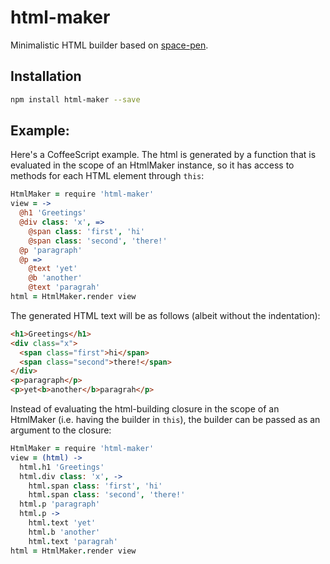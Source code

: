 # html-maker

 Minimalistic HTML builder based on
[space-pen](https://github.com/atom-archive/space-pen).

## Installation

```bash
npm install html-maker --save
```

## Example:

Here's a CoffeeScript example. The html is generated by a function
that is evaluated in the scope of an HtmlMaker instance, so
it has access to methods for each HTML element through `this`:

```coffee
HtmlMaker = require 'html-maker'
view = ->
  @h1 'Greetings'
  @div class: 'x', =>
    @span class: 'first', 'hi'
    @span class: 'second', 'there!'
  @p 'paragraph'
  @p =>
    @text 'yet'
    @b 'another'
    @text 'paragrah'
html = HtmlMaker.render view
```

The generated HTML text will be as follows (albeit without the indentation):

```html
<h1>Greetings</h1>
<div class="x">
  <span class="first">hi</span>
  <span class="second">there!</span>
</div>
<p>paragraph</p>
<p>yet<b>another</b>paragrah</p>
```

Instead of evaluating the html-building closure in the
scope of an HtmlMaker (i.e. having the builder in `this`),
the builder can be passed as an argument to the closure:

```coffee
HtmlMaker = require 'html-maker'
view = (html) ->
  html.h1 'Greetings'
  html.div class: 'x', ->
    html.span class: 'first', 'hi'
    html.span class: 'second', 'there!'
  html.p 'paragraph'
  html.p ->
    html.text 'yet'
    html.b 'another'
    html.text 'paragrah'
html = HtmlMaker.render view
```

